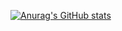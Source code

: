 [![Anurag's GitHub stats](https://github-readme-stats.vercel.app/api?username=reda-alaoui&show_icons=true)](https://github.com/anuraghazra/github-readme-stats)
